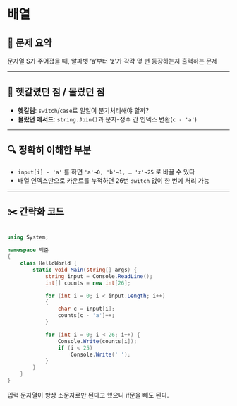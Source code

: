# 배열

## 📝 문제 요약

문자열 S가 주어졌을 때, 알파벳 ‘a’부터 ‘z’가 각각 몇 번 등장하는지 출력하는 문제  

---

## 🤔 헷갈렸던 점 / 몰랐던 점

- **헷갈림**: `switch`/`case`로 일일이 분기처리해야 할까?  
- **몰랐던 메서드**: `string.Join()`과 문자-정수 간 인덱스 변환(`c - 'a'`)  

---

## 🔍 정확히 이해한 부분

- `input[i] - 'a'` 를 하면 `'a'→0, 'b'→1, … 'z'→25` 로 바꿀 수 있다  
- 배열 인덱스만으로 카운트를 누적하면 26번 `switch` 없이 한 번에 처리 가능  

---

## ✂️ 간략화 코드
```cs

using System;

namespace 백준
{    
    class HelloWorld {
        static void Main(string[] args) {
            string input = Console.ReadLine();
            int[] counts = new int[26];

            for (int i = 0; i < input.Length; i++)
            {
                char c = input[i];
                counts[c - 'a']++;
            }

            for (int i = 0; i < 26; i++) {
                Console.Write(counts[i]);
                if (i < 25)
                    Console.Write(' ');
            }
        }
    }
}

```
입력 문자열이 항상 소문자로만 된다고 했으니 if문을 빼도 된다.
